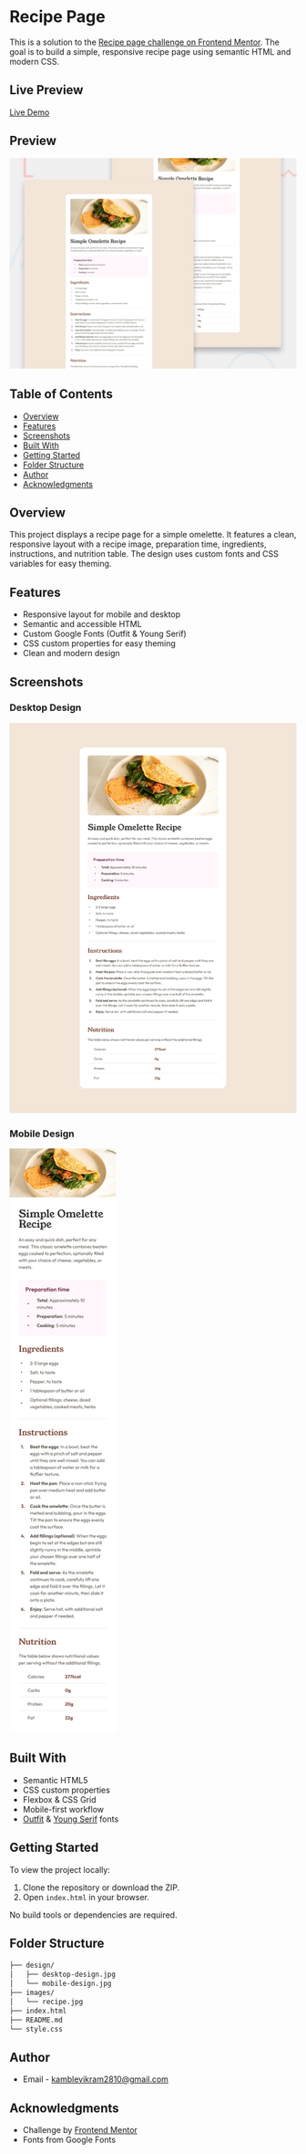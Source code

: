 # Recipe Page

This is a solution to the [Recipe page challenge on Frontend Mentor](https://www.frontendmentor.io/challenges/recipe-page-KiTsR8QQKm). The goal is to build a simple, responsive recipe page using semantic HTML and modern CSS.

## Live Preview

[Live Demo](https://recipe-page-frontend-mentor-eta.vercel.app)

## Preview

![Recipe Page Preview](preview.jpg)

## Table of Contents

- [Overview](#overview)
- [Features](#features)
- [Screenshots](#screenshots)
- [Built With](#built-with)
- [Getting Started](#getting-started)
- [Folder Structure](#folder-structure)
- [Author](#author)
- [Acknowledgments](#acknowledgments)

## Overview

This project displays a recipe page for a simple omelette. It features a clean, responsive layout with a recipe image, preparation time, ingredients, instructions, and nutrition table. The design uses custom fonts and CSS variables for easy theming.

## Features

- Responsive layout for mobile and desktop
- Semantic and accessible HTML
- Custom Google Fonts (Outfit & Young Serif)
- CSS custom properties for easy theming
- Clean and modern design

## Screenshots

### Desktop Design

![Desktop Design](design/desktop-design.jpg)

### Mobile Design

![Mobile Design](design/mobile-design.jpg)

## Built With

- Semantic HTML5
- CSS custom properties
- Flexbox & CSS Grid
- Mobile-first workflow
- [Outfit](https://fonts.google.com/specimen/Outfit) & [Young Serif](https://fonts.google.com/specimen/Young+Serif) fonts

## Getting Started

To view the project locally:

1. Clone the repository or download the ZIP.
2. Open `index.html` in your browser.

No build tools or dependencies are required.

## Folder Structure

```
├── design/
│   ├── desktop-design.jpg
│   └── mobile-design.jpg
├── images/
│   └── recipe.jpg
├── index.html
├── README.md
└── style.css

```

## Author

- Email - kamblevikram2810@gmail.com


## Acknowledgments

- Challenge by [Frontend Mentor](https://www.frontendmentor.io/)
- Fonts from Google Fonts